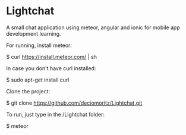 # Lightchat
A small chat application using meteor, angular and ionic for mobile app development learning.

For running, install meteor:

$ curl https://install.meteor.com/ | sh

In case you don't have curl installed:

$ sudo apt-get install curl

Clone the project:

$ git clone https://github.com/deciomoritz/Lightchat.git

To run, just type in the /Lightchat folder:

$ meteor
